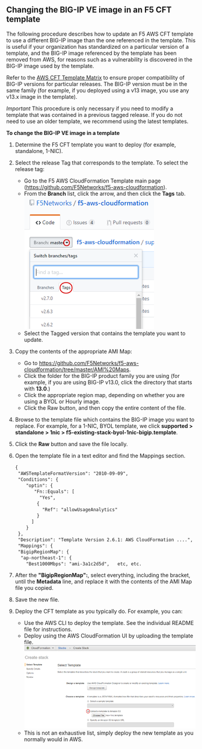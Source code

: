 ## Changing the BIG-IP VE image in an F5 CFT template
The following procedure describes how to update an F5 AWS CFT template to use a different BIG-IP image than the one referenced in the template.  This is useful if your organization has standardized on a particular version of a template, and the BIG-IP image referenced by the template has been removed from AWS, for reasons such as a vulnerability is discovered in the BIG-IP image used by the template.

Refer to the [AWS CFT Template Matrix](https://github.com/F5Networks/f5-aws-cloudformation/blob/master/aws-bigip-version-matrix.md) to ensure proper compatibility of BIG-IP versions for particular releases.  The BIG-IP version must be in the same family (for example, if you deployed using a v13 image, you use any v13.x image in the template).

*Important*  This procedure is only necessary if you need to modify a template that was contained in a previous tagged release.  If you do not need to use an older template, we recommend using the latest templates.

**To change the BIG-IP VE image in a template**
1.  Determine the F5 CFT template you want to deploy (for example, standalone, 1-NIC).
2.  Select the release Tag that corresponds to the template.  To select the release tag:
    *  Go to the F5 AWS CloudFormation Template main page (https://github.com/F5Networks/f5-aws-cloudformation).  
    *  From the **Branch** list, click the arrow, and then click the **Tags** tab. <br> ![Finding tagged releases](images/tag-location.png)<br>  
    *  Select the Tagged version that contains the template you want to update.  
3. Copy the contents of the appropriate AMI Map:
    *  Go to https://github.com/F5Networks/f5-aws-cloudformation/tree/master/AMI%20Maps.
    *  Click the folder for the BIG-IP product family you are using (for example, if you are using BIG-IP v13.0, click the directory that starts with **13.0**.)
    *  Click the appropriate region map, depending on whether you are using a BYOL or Hourly image.
    *  Click the Raw button, and then copy the entire content of the file.

4. Browse to the template file which contains the BIG-IP image you want to replace.  For example, for a 1-NIC, BYOL template, we click **supported > standalone > 1nic > f5-existing-stack-byol-1nic-bigip.template**.
5.  Click the **Raw** button and save the file locally.  
6.  Open the template file in a text editor and find the Mappings section.  

    ```
    {  
     "AWSTemplateFormatVersion": "2010-09-09",  
     "Conditions": {  
        "optin": {  
           "Fn::Equals": [  
             "Yes",  
            {  
              "Ref": "allowUsageAnalytics"  
            }  
          ]  
        }  
     },  
     "Description": "Template Version 2.6.1: AWS CloudFormation ....",  
     "Mappings": {  
     "BigipRegionMap": {  
      "ap-northeast-1": {  
        "Best1000Mbps": "ami-3a1c2d5d",   etc, etc.
    
    ```

7.  After the **"BigipRegionMap":**, select everything, including the bracket, until the **Metadata** line, and replace it with the contents of the AMI Map file you copied.
8. Save the new file.
9.  Deploy the CFT template as you typically do.  For example, you can:
    - Use the AWS CLI to deploy the template.  See the individual README file for instructions.
    - Deploy using the AWS CloudFormation UI by uploading the template file.  
      ![Finding tagged releases](images/upload-template.png)
    - This is not an exhaustive list, simply deploy the new template as you normally would in AWS.
